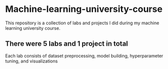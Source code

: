 # Machine-learning-university-course
This repository is  a collection of labs and projects I did during my machine learning university course. 
## There were 5 labs and 1 project in total
Each lab consists of dataset preprocessing, model building, hyperparameter tuning, and visualizations
